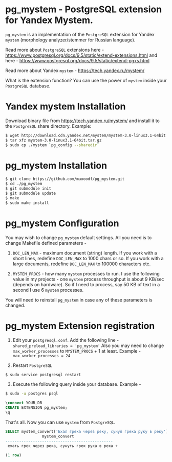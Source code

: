pg_mystem - PostgreSQL extension for Yandex Mystem.
============

`pg_mystem` is an implementation of the `PostgreSQL` extension for Yandex `mystem` (morphology analyzer/stemmer for Russian language).

Read more about `PostgreSQL` extensions here -  https://www.postgresql.org/docs/9.5/static/extend-extensions.html and here - https://www.postgresql.org/docs/9.5/static/extend-pgxs.html

Read more about Yandex `mystem` - https://tech.yandex.ru/mystem/

What is the extension function? You can use the power of `mystem` inside your `PostgreSQL` database.

Yandex mystem Installation
============
Download binary file from https://tech.yandex.ru/mystem/ and install it to the `PostgreSQL` share directory. 
Example:
```bash
$ wget http://download.cdn.yandex.net/mystem/mystem-3.0-linux3.1-64bit.tar.gz
$ tar xfz mystem-3.0-linux3.1-64bit.tar.gz
$ sudo cp ./mystem `pg_config --sharedir`
```

pg_mystem Installation
============
```bash
$ git clone https://github.com/maxoodf/pg_mystem.git
$ cd ./pg_mystem
$ git submodule init
$ git submodule update
$ make
$ sudo make install
```

pg_mystem Configuration
============
You may wish to change `pg_mystem` default settings. All you need is to change Makefile defined parameters - 

1. `DOC_LEN_MAX` - maximum document (string) length. If you work with a short lines, redefine `DOC_LEN_MAX` to 1000 chars or so. If you work with a large documents, redefine `DOC_LEN_MAX` to 100000 characters etc.

2. `MYSTEM_PROCS` - how many `mystem` processes to run. I use the following value in my projects - one `mystem` process throughput is about 9 KB/sec (depends on hardware). So if I need to process, say 50 KB of text in a second I use 6 `mystem` processes.

You will need to reinstall `pg_mystem` in case any of these parameters is changed.

pg_mystem Extension registration
============
1. Edit your `postgresql.conf`.
Add the following line - 
`shared_preload_libraries = 'pg_mystem'`
Also you may need to change `max_worker_processes` to `MYSTEM_PROCS` + 1 at least. 
Example -
`max_worker_processes = 24`

2. Restart `PostgreSQL`
```bash
$ sudo service postgresql restart
```

3. Execute the following query inside your database.
Example -
```bash
$ sudo -u postgres psql
```
```SQL
\connect YOUR_DB
CREATE EXTENSION pg_mystem;
\q 
```

That's all. Now you can use `mystem` from `PostgreSQL`.
```SQL
SELECT mystem_convert('Ехал грека через реку, сунул грека руку в реку');
                mystem_convert                 
-----------------------------------------------
 ехать грек через река, сунуть грек рука в река +
 
(1 row)
```
